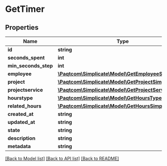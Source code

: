 # GetTimer

## Properties

 Name                 | Type                                                                            | Description | Notes      
----------------------|---------------------------------------------------------------------------------|-------------|------------
 **id**               | **string**                                                                      |             | [optional] 
 **seconds_spent**    | **int**                                                                         |             | [optional] 
 **min_seconds_step** | **int**                                                                         |             | [optional] 
 **employee**         | [**\Paqtcom\Simplicate\Model\GetEmployeeSimple**](GetEmployeeSimple.md)             |             | [optional] 
 **project**          | [**\Paqtcom\Simplicate\Model\GetProjectSimple**](GetProjectSimple.md)               |             | [optional] 
 **projectservice**   | [**\Paqtcom\Simplicate\Model\GetProjectServiceSimple**](GetProjectServiceSimple.md) |             | [optional] 
 **hourstype**        | [**\Paqtcom\Simplicate\Model\GetHoursType**](GetHoursType.md)                       |             | [optional] 
 **related_hours**    | [**\Paqtcom\Simplicate\Model\GetHoursSimple**](GetHoursSimple.md)                   |             | [optional] 
 **created_at**       | **string**                                                                      |             | [optional] 
 **updated_at**       | **string**                                                                      |             | [optional] 
 **state**            | **string**                                                                      |             | [optional] 
 **description**      | **string**                                                                      |             | [optional] 
 **metadata**         | **string**                                                                      | JSON        | [optional] 

[[Back to Model list]](../README.md#documentation-for-models) [[Back to API list]](../README.md#documentation-for-api-endpoints) [[Back to README]](../README.md)


